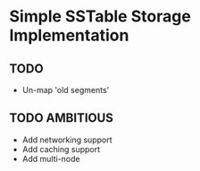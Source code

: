 # Simple SSTable Storage Implementation

## TODO
- Un-map 'old segments'

## TODO AMBITIOUS
- Add networking support
- Add caching support
- Add multi-node